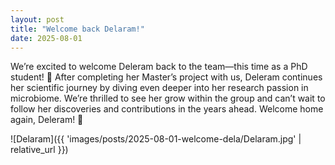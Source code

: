 ```yaml
---
layout: post
title: "Welcome back Delaram!"
date: 2025-08-01
---
```


We’re excited to welcome Deleram back to the team—this time as a PhD student! 🎉 After completing her Master’s project with us, Deleram continues her scientific journey by diving even deeper into her research passion in microbiome. We’re thrilled to see her grow within the group and can’t wait to follow her discoveries and contributions in the years ahead. Welcome home again, Deleram! 🌟

![Delaram]({{ 'images/posts/2025-08-01-welcome-dela/Delaram.jpg' | relative_url }})